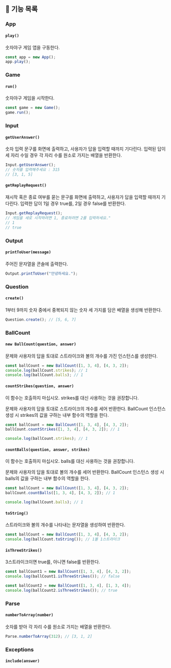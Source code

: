 ## 🚩 기능 목록

### App

#### `play()`

숫자야구 게임 앱을 구동한다.

```js
const app = new App();
app.play();
```

### Game

#### `run()`

숫자야구 게임을 시작한다.

```js
const game = new Game();
game.run();
```

### Input

#### `getUserAnswer()`

숫자 입력 문구를 화면에 출력하고, 사용자가 답을 입력할 때까지 기다린다. 입력된 답이 세 자리 수일 경우 각 자리 수를 원소로 가지는 배열을 반환한다.

```js
Input.getUserAnswer();
// 숫자를 입력해주세요 : 315
// [3, 1, 5]
```

#### `getReplayRequest()`

재시작 혹은 종료 여부를 묻는 문구를 화면에 출력하고, 사용자가 답을 입력할 때까지 기다린다. 입력한 답이 1일 경우 true를, 2일 경우 false를 반환한다.

```js
Input.getReplayRequest();
// 게임을 새로 시작하려면 1, 종료하려면 2를 입력하세요."
// 1
// true
```

### Output

#### `printToUser(message)`

주어진 문자열을 콘솔에 출력한다.

```js
Output.printToUser("안녕하세요.");
```

### Question

#### `create()`

1부터 9까지 숫자 중에서 중복되지 않는 숫자 세 가지를 담은 배열을 생성해 반환한다.

```js
Question.create(); // [5, 6, 7]
```

### BallCount

#### `new BallCount(question, answer)`

문제와 사용자의 답을 토대로 스트라이크와 볼의 개수를 가진 인스턴스를 생성한다.

```js
const ballCount = new BallCount([1, 3, 4], [4, 3, 2]);
console.log(ballCount.strikes); // 1
console.log(ballCount.balls); // 1
```

#### `countStrikes(question, answer)`

이 함수는 호출하지 마십시오. strikes를 대신 사용하는 것을 권장합니다.

문제와 사용자의 답을 토대로 스트라이크의 개수를 세어 반환한다. BallCount 인스턴스 생성 시 strikes의 값을 구하는 내부 함수의 역할을 한다.

```js
const ballCount = new BallCount([1, 3, 4], [4, 3, 2]);
ballCount.countStrikes([1, 3, 4], [4, 3, 2]); // 1

console.log(ballCount.strikes); // 1
```

#### `countBalls(question, answer, strikes)`

이 함수는 호출하지 마십시오. balls를 대신 사용하는 것을 권장합니다.

문제와 사용자의 답을 토대로 볼의 개수를 세어 반환한다. BallCount 인스턴스 생성 시 balls의 값을 구하는 내부 함수의 역할을 한다.

```js
const ballCount = new BallCount([1, 3, 4], [4, 3, 2]);
ballCount.countBalls([1, 3, 4], [4, 3, 2]); // 1

console.log(ballCount.balls); // 1
```

#### `toString()`

스트라이크와 볼의 개수를 나타내는 문자열을 생성하여 반환한다.

```js
const ballCount = new BallCount([1, 3, 4], [4, 3, 2]);
console.log(ballCount.toString()); // 1볼 1스트라이크
```

#### `isThreeStrikes()`

3스트라이크이면 true를, 아니면 false를 반환한다.

```js
const ballCount1 = new BallCount([1, 3, 4], [4, 3, 2]);
console.log(ballCount1.isThreeStrikes()); // false

const ballCount2 = new BallCount([1, 3, 4], [1, 3, 4]);
console.log(ballCount2.isThreeStrikes()); // true
```

### Parse

#### `numberToArray(number)`

숫자를 받아 각 자리 수를 원소로 가지는 배열을 반환한다.

```js
Parse.numberToArray(312); // [3, 1, 2]
```

### Exceptions

#### `include(answer)`

```

```
